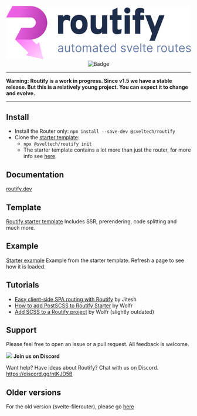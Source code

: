 <div align="center">
    <img src="routify.png" alt="routify" width="512" /><br>
    <img src="https://badgen.net/npm/v/@sveltech/routify" alt="Badge" />
</div>

----

<p> 
  <strong>Warning: Routify is a work in progress. Since v1.5 we have a stable release. But this is a relatively young project. You can expect it to change and evolve.</strong>
</p>

----

## Install

* Install the Router only: `npm install --save-dev @sveltech/routify`
* Clone the [starter template](https://github.com/sveltech/routify-starter):
    * `npx @sveltech/routify init`
    * The starter template contains a lot more than just the router, for more info see [here](https://routify.dev/guide/starter-Template).

## Documentation

[routify.dev](https://routify.dev/guide/introduction)

## Template

[Routify starter template](https://github.com/sveltech/routify-starter)
Includes SSR, prerendering, code splitting and much more.

## Example

[Starter example](https://example.routify.dev/example) Example from the starter template. Refresh a page to see how it is loaded.

## Tutorials

* [Easy client-side SPA routing with Routify](https://www.youtube.com/watch?v=AGLUJlOC6f0) by Jitesh
* [How to add PostSCSS to Routify Starter](https://johanronsse.be/2020/05/01/how-to-add-postcss-to-routify/) by Wolfr
* [Add SCSS to a Routify project](https://johanronsse.be/2020/04/05/how-to-add-scss-to-a-svelte-project-using-routify/) by Wolfr (slightly outdated)

## Support
Please feel free to open an issue or a pull request. All feedback is welcome.

<img height="32px" src="https://discordapp.com/assets/f8389ca1a741a115313bede9ac02e2c0.svg" /> **Join us on Discord** 

Want help? Have ideas about Routify? Chat with us on Discord. 
https://discord.gg/ntKJD5B

## Older versions

For the old version (svelte-filerouter), please go [here](https://github.com/sveltech/routify/tree/v1)